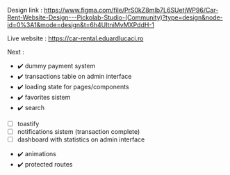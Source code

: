 Design link : https://www.figma.com/file/PrS0kZ8mIb7L6SUetjWP96/Car-Rent-Website-Design---Pickolab-Studio-(Community)?type=design&node-id=0%3A1&mode=design&t=6h4UItniMvMXPddH-1

Live website : https://car-rental.eduardlucaci.ro

Next : 
- :heavy_check_mark: dummy payment system
- :heavy_check_mark: transactions table on admin interface
- :heavy_check_mark: loading state for pages/components
- :heavy_check_mark: favorites sistem
- :heavy_check_mark: search
- [ ] toastify
- [ ] notifications sistem (transaction complete)
- [ ] dashboard with statistics on admin interface
- :heavy_check_mark: animations
- :heavy_check_mark: protected routes


